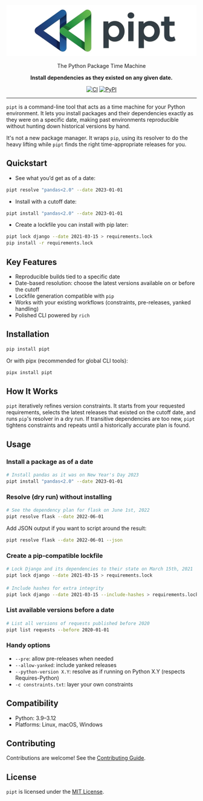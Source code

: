 <div align="center">
  <img src="assets/logo.png" alt="pipt Logo" width="640"/>
  <p align="center">
    The Python Package Time Machine
  </p>
  <p align="center">
    <strong>Install dependencies as they existed on any given date.</strong>
  </p>
  <p align="center">
    <a href="https://github.com/OsamaS99/pipt/actions"><img alt="CI" src="https://github.com/OsamaS99/pipt/actions/workflows/ci.yml/badge.svg"></a>
    <a href="https://pypi.org/project/pipt"><img alt="PyPI" src="https://img.shields.io/pypi/v/pipt"></a>
  </p>
</div>

---

`pipt` is a command-line tool that acts as a time machine for your Python environment. It lets you install packages and their dependencies exactly as they were on a specific date, making past environments reproducible without hunting down historical versions by hand.

It's not a new package manager. It wraps `pip`, using its resolver to do the heavy lifting while `pipt` finds the right time-appropriate releases for you.

## Quickstart

- See what you’d get as of a date:

```bash
pipt resolve "pandas<2.0" --date 2023-01-01
```

- Install with a cutoff date:

```bash
pipt install "pandas<2.0" --date 2023-01-01
```

- Create a lockfile you can install with pip later:

```bash
pipt lock django --date 2021-03-15 > requirements.lock
pip install -r requirements.lock
```

## Key Features

- Reproducible builds tied to a specific date
- Date-based resolution: choose the latest versions available on or before the cutoff
- Lockfile generation compatible with `pip`
- Works with your existing workflows (constraints, pre-releases, yanked handling)
- Polished CLI powered by `rich`

## Installation

```bash
pip install pipt
```

Or with pipx (recommended for global CLI tools):

```bash
pipx install pipt
```

## How It Works

`pipt` iteratively refines version constraints. It starts from your requested requirements, selects the latest releases that existed on the cutoff date, and runs `pip`'s resolver in a dry run. If transitive dependencies are too new, `pipt` tightens constraints and repeats until a historically accurate plan is found.

## Usage

### Install a package as of a date

```bash
# Install pandas as it was on New Year's Day 2023
pipt install "pandas<2.0" --date 2023-01-01
```

### Resolve (dry run) without installing

```bash
# See the dependency plan for flask on June 1st, 2022
pipt resolve flask --date 2022-06-01
```

Add JSON output if you want to script around the result:

```bash
pipt resolve flask --date 2022-06-01 --json
```

### Create a pip-compatible lockfile

```bash
# Lock Django and its dependencies to their state on March 15th, 2021
pipt lock django --date 2021-03-15 > requirements.lock

# Include hashes for extra integrity
pipt lock django --date 2021-03-15 --include-hashes > requirements.lock
```

### List available versions before a date

```bash
# List all versions of requests published before 2020
pipt list requests --before 2020-01-01
```

### Handy options

- `--pre`: allow pre-releases when needed
- `--allow-yanked`: include yanked releases
- `--python-version X.Y`: resolve as if running on Python X.Y (respects Requires-Python)
- `-c constraints.txt`: layer your own constraints

## Compatibility

- Python: 3.9–3.12
- Platforms: Linux, macOS, Windows

## Contributing

Contributions are welcome! See the [Contributing Guide](CONTRIBUTING.md).

## License

`pipt` is licensed under the [MIT License](LICENSE).
